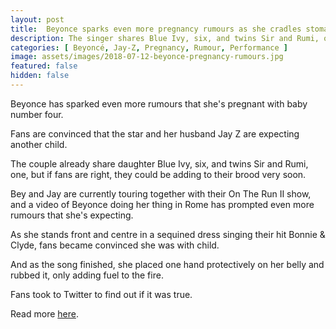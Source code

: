 ```yaml
---
layout: post
title:  Beyonce sparks even more pregnancy rumours as she cradles stomach during live performance with husband Jay Z
description: The singer shares Blue Ivy, six, and twins Sir and Rumi, one, with her husband
categories: [ Beyoncé, Jay-Z, Pregnancy, Rumour, Performance ]
image: assets/images/2018-07-12-beyonce-pregnancy-rumours.jpg
featured: false
hidden: false
---
```

Beyonce has sparked even more rumours that she's pregnant with baby number four.

Fans are convinced that the star and her husband Jay Z are expecting another child.

The couple already share daughter Blue Ivy, six, and twins Sir and Rumi, one, but if fans are right, they could be adding to their brood very soon.

Bey and Jay are currently touring together with their On The Run II show, and a video of Beyonce doing her thing in Rome has prompted even more rumours that she's expecting.

As she stands front and centre in a sequined dress singing their hit Bonnie & Clyde, fans became convinced she was with child.

And as the song finished, she placed one hand protectively on her belly and rubbed it, only adding fuel to the fire.

Fans took to Twitter to find out if it was true.

Read more [here](https://www.mirror.co.uk/3am/celebrity-news/beyonce-sparks-even-more-pregnancy-12904512).
